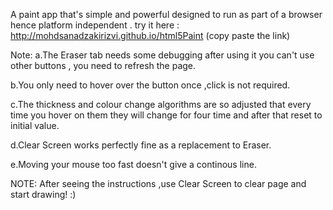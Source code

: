 A paint app that's simple and powerful designed to run as part of a browser hence platform independent . 
try it here : http://mohdsanadzakirizvi.github.io/html5Paint (copy paste the link)

Note: a.The Eraser tab needs some debugging after using it you can't use other buttons ,
you need to refresh the page.

b.You only need to hover over the button once ,click is not required.

c.The thickness and colour change algorithms are so adjusted that every time you hover 
on them they will change for four time and after that reset to initial value.

d.Clear Screen works perfectly fine as a replacement to Eraser.

e.Moving your mouse too fast doesn't give a continous line.

NOTE: After seeing the instructions ,use Clear Screen to clear page 
and start drawing! :)








